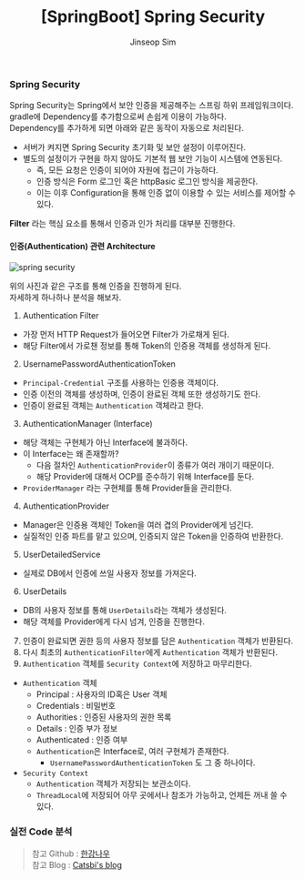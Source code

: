 ﻿---
layout: post
title: "[SpringBoot] Spring Security"
categories: Springboot
tags: [java]
author:
  - Jinseop Sim
toc: true
---
### Spring Security
Spring Security는 Spring에서 보안 인증을 제공해주는 스프링 하위 프레임워크이다.  
gradle에 Dependency를 추가함으로써 손쉽게 이용이 가능하다.  
Dependency를 추가하게 되면 아래와 같은 동작이 자동으로 처리된다.  

- 서버가 켜지면 Spring Security 초기화 및 보안 설정이 이루어진다.
- 별도의 설정이가 구현을 하지 않아도 기본적 웹 보안 기능이 시스템에 연동된다.
  - 즉, 모든 요청은 인증이 되어야 자원에 접근이 가능하다.
  - 인증 방식은 Form 로그인 혹은 httpBasic 로그인 방식을 제공한다.
  - 이는 이후 Configuration을 통해 인증 없이 이용할 수 있는 서비스를 제어할 수 있다.

__Filter__ 라는 핵심 요소를 통해서 인증과 인가 처리를 대부분 진행한다.  

#### 인증(Authentication) 관련 Architecture
![spring security](https://user-images.githubusercontent.com/71700079/209428010-d477a81b-81a3-46f0-ae64-f0df28fece58.png)  

위의 사진과 같은 구조를 통해 인증을 진행하게 된다.  
자세하게 하나하나 분석을 해보자.  

1. Authentication Filter
  - 가장 먼저 HTTP Request가 들어오면 Filter가 가로채게 된다.
  - 해당 Filter에서 가로챈 정보를 통해 Token의 인증용 객체를 생성하게 된다.
2. UsernamePasswordAuthenticationToken
  - ```Principal-Credential``` 구조를 사용하는 인증용 객체이다.
  - 인증 이전의 객체를 생성하며, 인증이 완료된 객체 또한 생성하기도 한다.
  - 인증이 완료된 객체는 ```Authentication``` 객체라고 한다.
3. AuthenticationManager (Interface)
  - 해당 객체는 구현체가 아닌 Interface에 불과하다.
  - 이 Interface는 왜 존재할까?
    - 다음 절차인 ```AuthenticationProvider```이 종류가 여러 개이기 때문이다.
    - 해당 Provider에 대해서 OCP를 준수하기 위해 Interface를 둔다.
  - ```ProviderManager``` 라는 구현체를 통해 Provider들을 관리한다.
4. AuthenticationProvider
  - Manager은 인증용 객체인 Token을 여러 겹의 Provider에게 넘긴다.
  - 실질적인 인증 파트를 맡고 있으며, 인증되지 않은 Token을 인증하여 반환한다.
5. UserDetailedService
  - 실제로 DB에서 인증에 쓰일 사용자 정보를 가져온다.
6. UserDetails
  - DB의 사용자 정보를 통해 ```UserDetails```라는 객체가 생성된다.
  - 해당 객체를 Provider에게 다시 넘겨, 인증을 진행한다.
7. 인증이 완료되면 권한 등의 사용자 정보를 담은 ```Authentication``` 객체가 반환된다.
8. 다시 최초의 ```AuthenticationFilter```에게 ```Authentication``` 객체가 반환된다.
9. ```Authentication``` 객체를 ```Security Context```에 저장하고 마무리한다.

- ```Authentication``` 객체
  - Principal : 사용자의 ID혹은 User 객체
  - Credentials : 비밀번호
  - Authorities : 인증된 사용자의 권한 목록
  - Details : 인증 부가 정보
  - Authenticated : 인증 여부
  - ```Authentication```은 Interface로, 여러 구현체가 존재한다.
    - ```UsernamePasswordAuthenticationToken``` 도 그 중 하나이다.
- ```Security Context```
  - ```Authentication``` 객체가 저장되는 보관소이다.
  - ```ThreadLocal```에 저장되어 아무 곳에서나 참조가 가능하고, 언제든 꺼내 쓸 수 있다.

### 실전 Code 분석

> 참고 Github : [한강나우](https://github.com/HangangNow)  
> 참고 Blog : [Catsbi's blog](https://catsbi.oopy.io/f9b0d83c-4775-47da-9c81-2261851fe0d0)  